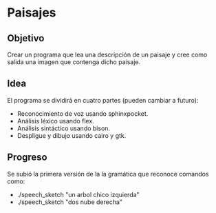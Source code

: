# Paisajes

## Objetivo
Crear un programa que lea una descripción de un paisaje y cree
como salida una imagen que contenga dicho paisaje.

## Idea
El programa se dividirá en cuatro partes  (pueden cambiar a futuro):

* Reconocimiento de voz usando sphinxpocket.
* Análisis léxico usando flex.
* Análisis sintáctico usando bison.
* Despligue y dibujo usando cairo y gtk.

## Progreso
Se subió la primera versión de la la gramática que reconoce comandos como:

* ./speech_sketch "un arbol chico izquierda"
* ./speech_sketch "dos nube derecha"
